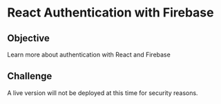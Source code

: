 # React Authentication with Firebase

## Objective

Learn more about authentication with React and Firebase

## Challenge

A live version will not be deployed at this time for security reasons.

